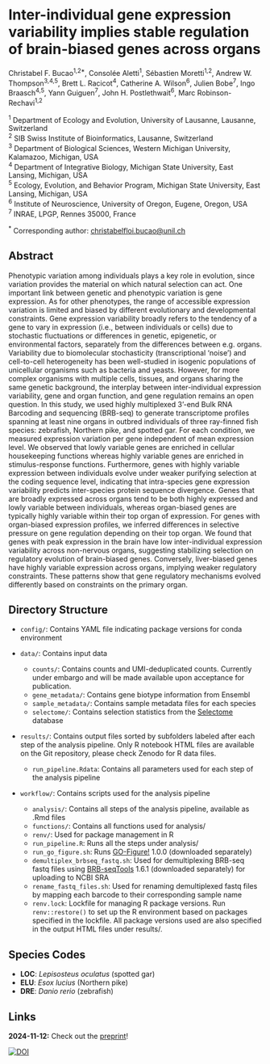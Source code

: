 # Inter-individual gene expression variability implies stable regulation of brain-biased genes across organs

Christabel F. Bucao<sup>1,2*</sup>, Consolée Aletti<sup>1</sup>, Sébastien Moretti<sup>1,2</sup>, Andrew W. Thompson<sup>3,4,5</sup>, Brett L. Racicot<sup>4</sup>, Catherine A. Wilson<sup>6</sup>, Julien Bobe<sup>7</sup>, Ingo Braasch<sup>4,5</sup>, Yann Guiguen<sup>7</sup>, John H. Postlethwait<sup>6</sup>, Marc Robinson-Rechavi<sup>1,2</sup>

<sup>1</sup> Department of Ecology and Evolution, University of Lausanne, Lausanne, Switzerland
\
<sup>2</sup> SIB Swiss Institute of Bioinformatics, Lausanne, Switzerland
\
<sup>3</sup> Department of Biological Sciences, Western Michigan University, Kalamazoo, Michigan, USA
\
<sup>4</sup> ﻿Department of Integrative Biology, Michigan State University, East Lansing, Michigan, USA
\
<sup>5</sup> Ecology, Evolution, and Behavior Program, Michigan State University, East Lansing, Michigan, USA
\
<sup>6</sup> ﻿Institute of Neuroscience, University of Oregon, Eugene, Oregon, USA
\
<sup>7</sup> INRAE, LPGP, Rennes 35000, France

<sup>*</sup> Corresponding author: christabelfloi.bucao@unil.ch

## Abstract

Phenotypic variation among individuals plays a key role in evolution, since variation provides the material on which natural selection can act. One important link between genetic and phenotypic variation is gene expression. As for other phenotypes, the range of accessible expression variation is limited and biased by different evolutionary and developmental constraints. Gene expression variability broadly refers to the tendency of a gene to vary in expression (i.e., between individuals or cells) due to stochastic fluctuations or differences in genetic, epigenetic, or environmental factors, separately from the differences between e.g. organs. Variability due to biomolecular stochasticity (transcriptional ‘noise’) and cell-to-cell heterogeneity has been well-studied in isogenic populations of unicellular organisms such as bacteria and yeasts. However, for more complex organisms with multiple cells, tissues, and organs sharing the same genetic background, the interplay between inter-individual expression variability, gene and organ function, and gene regulation remains an open question. In this study, we used highly multiplexed 3’-end Bulk RNA Barcoding and sequencing (BRB-seq) to generate transcriptome profiles spanning at least nine organs in outbred individuals of three ray-finned fish species: zebrafish, Northern pike, and spotted gar. For each condition, we measured expression variation per gene independent of mean expression level. We observed that lowly variable genes are enriched in cellular housekeeping functions whereas highly variable genes are enriched in stimulus-response functions. Furthermore, genes with highly variable expression between individuals evolve under weaker purifying selection at the coding sequence level, indicating that intra-species gene expression variability predicts inter-species protein sequence divergence. Genes that are broadly expressed across organs tend to be both highly expressed and lowly variable between individuals, whereas organ-biased genes are typically highly variable within their top organ of expression. For genes with organ-biased expression profiles, we inferred differences in selective pressure on gene regulation depending on their top organ. We found that genes with peak expression in the brain have low inter-individual expression variability across non-nervous organs, suggesting stabilizing selection on regulatory evolution of brain-biased genes. Conversely, liver-biased genes have highly variable expression across organs, implying weaker regulatory constraints. These patterns show that gene regulatory mechanisms evolved differently based on constraints on the primary organ.

## Directory Structure
- `config/`: Contains YAML file indicating package versions for conda environment
  
- `data/`: Contains input data
  -  `counts/`: Contains counts and UMI-deduplicated counts. Currently under embargo and will be made available upon acceptance for publication.
  -  `gene_metadata/`: Contains gene biotype information from Ensembl
  -  `sample_metadata/`: Contains sample metadata files for each species
  -  `selectome/`: Contains selection statistics from the [Selectome](https://selectome.org/) database
    
- `results/`: Contains output files sorted by subfolders labeled after each step of the analysis pipeline. Only R notebook HTML files are available on the Git repository, please check Zenodo for R data files.
  - `run_pipeline.Rdata`: Contains all parameters used for each step of the analysis pipeline
    
- `workflow/`: Contains scripts used for the analysis pipeline
  - `analysis/`: Contains all steps of the analysis pipeline, available as .Rmd files
  - `functions/`: Contains all functions used for analysis/
  - `renv/`: Used for package management in R
  - `run_pipeline.R`: Runs all the steps under analysis/
  - `run_go_figure.sh`: Runs [GO-Figure!](https://gitlab.com/evogenlab/GO-Figure) 1.0.0 (downloaded separately)
  - `demultiplex_brbseq_fastq.sh`: Used for demultiplexing BRB-seq fastq files using [BRB-seqTools](https://github.com/DeplanckeLab/BRB-seqTools) 1.6.1 (downloaded separately) for uploading to NCBI SRA
  - `rename_fastq_files.sh`: Used for renaming demultiplexed fastq files by mapping each barcode to their corresponding sample name
  - `renv.lock`: Lockfile for managing R package versions. Run `renv::restore()` to set up the R environment based on packages specified in the lockfile. All package versions used are also specified in the output HTML files under results/.

## Species Codes
- **LOC**: *Lepisosteus oculatus* (spotted gar)
- **ELU**: *Esox lucius* (Northern pike)
- **DRE**: *Danio rerio* (zebrafish)

## Links
**2024-11-12:** Check out the [preprint](https://doi.org/10.1101/2024.11.11.623020)!


[![DOI](https://zenodo.org/badge/DOI/10.5281/zenodo.14063787.svg)](https://doi.org/10.5281/zenodo.14063787)
